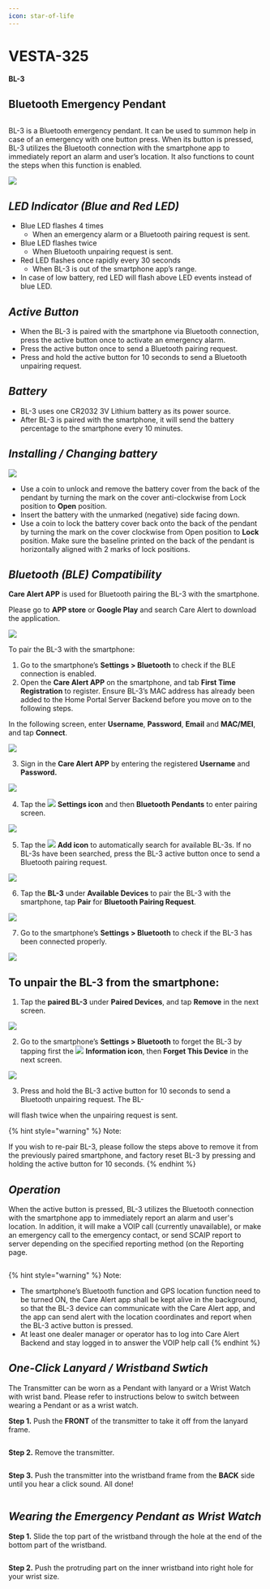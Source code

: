 ```yaml
---
icon: star-of-life
---
```


# VESTA-325

**BL-3**

## **Bluetooth Emergency Pendant**&#x20;

<figure><img src=".gitbook/assets/image (1) (1) (1) (1) (1) (1) (1).png" alt=""><figcaption></figcaption></figure>

BL-3 is a Bluetooth emergency pendant. It can be used to summon help in case of an emergency with one button press. When its button is pressed, BL-3 utilizes the Bluetooth connection with the smartphone app to immediately report an alarm and user’s location. It also functions to count the steps when this function is enabled.

![](<.gitbook/assets/1 (86).png>)

## _**LED Indicator (Blue and Red LED)**_

* Blue LED flashes 4 times
  * When an emergency alarm or a Bluetooth pairing request is sent.
* Blue LED flashes twice
  * When Bluetooth unpairing request is sent.
* Red LED flashes once rapidly every 30 seconds
  * When BL-3 is out of the smartphone app’s range.
* In case of low battery, red LED will flash above LED events instead of blue LED.

## _**Active Button**_

* When the BL-3 is paired with the smartphone via Bluetooth connection, press the active button once to activate an emergency alarm.
* Press the active button once to send a Bluetooth pairing request.
* Press and hold the active button for 10 seconds to send a Bluetooth unpairing request.

## _**Battery**_

* BL-3 uses one CR2032 3V Lithium battery as its power source.
* After BL-3 is paired with the smartphone, it will send the battery percentage to the smartphone every 10 minutes.

## _**Installing / Changing battery**_

![](<.gitbook/assets/5 (98).png>)

* Use a coin to unlock and remove the battery cover from the back of the pendant by turning the mark on the cover anti-clockwise from Lock position to **Open** position.
* Insert the battery with the unmarked (negative) side facing down.
* Use a coin to lock the battery cover back onto the back of the pendant by turning the mark on the cover clockwise from Open position to **Lock** position. Make sure the baseline printed on the back of the pendant is horizontally aligned with 2 marks of lock positions.

## _**Bluetooth (BLE) Compatibility**_

**Care Alert APP** is used for Bluetooth pairing the BL-3 with the smartphone.

Please go to **APP store** or **Google Play** and search Care Alert to download the application.

![](<.gitbook/assets/7 (58).jpeg>)

To pair the BL-3 with the smartphone:

1. Go to the smartphone’s **Settings > Bluetooth** to check if the BLE connection is enabled.
2. Open the **Care Alert APP** on the smartphone, and tab **First Time Registration** to register. Ensure BL-3’s MAC address has already been added to the Home Portal Server Backend before you move on to the following steps.

In the following screen, enter **Username**, **Password**, **Email** and **MAC/MEI**, and tap **Connect**.

![](<.gitbook/assets/8 (70).png>)

3. Sign in the **Care Alert APP** by entering the registered **Username** and **Password.**

![](<.gitbook/assets/9 (68).png>)

4. Tap the ![](<.gitbook/assets/10 (28).jpeg>) **Settings icon** and then **Bluetooth Pendants** to enter pairing screen.

![](<.gitbook/assets/11 (54).png>)

5. Tap the ![](<.gitbook/assets/12 (30).jpeg>) **Add icon** to automatically search for available BL-3s. If no BL-3s have been searched, press the BL-3 active button once to send a Bluetooth pairing request.

![](<.gitbook/assets/13 (45).png>)

6. Tap the **BL-3** under **Available Devices** to pair the BL-3 with the smartphone, tap **Pair** for **Bluetooth Pairing Request**.

![](<.gitbook/assets/14 (44).png>)

7. Go to the smartphone’s **Settings > Bluetooth** to check if the BL-3 has been connected properly.

![](<.gitbook/assets/15 (44).png>)

## To unpair the BL-3 from the smartphone:

1. Tap the **paired BL-3** under **Paired Devices**, and tap **Remove** in the next screen.

![](<.gitbook/assets/16 (46).png>)

2. Go to the smartphone’s **Settings > Bluetooth** to forget the BL-3 by tapping first the ![](<.gitbook/assets/17 (22).jpeg>) **Information icon**, then **Forget This Device** in the next screen.

![](<.gitbook/assets/18 (39).png>)

3. Press and hold the BL-3 active button for 10 seconds to send a Bluetooth unpairing request. The BL-

will flash twice when the unpairing request is sent.

{% hint style="warning" %}
Note:&#x20;

If you wish to re-pair BL-3, please follow the steps above to remove it from the previously paired smartphone, and factory reset BL-3 by pressing and holding the active button for 10 seconds.
{% endhint %}

## _**Operation**_

When the active button is pressed, BL-3 utilizes the Bluetooth connection with the smartphone app to immediately report an alarm and user's location. In addition, it will make a VOIP call (currently unavailable), or make an emergency call to the emergency contact, or send SCAIP report to server depending on the specified reporting method (on the Reporting page.

<figure><img src=".gitbook/assets/10 (1) (1) (1) (1) (1) (1) (1) (1) (1) (1) (1) (1).png" alt=""><figcaption></figcaption></figure>

{% hint style="warning" %}
Note:

* The smartphone’s Bluetooth function and GPS location function need to be turned ON, the Care Alert app shall be kept alive in the background, so that the BL-3 device can communicate with the Care Alert app, and the app can send alert with the location coordinates and report when the BL-3 active button is pressed.
* At least one dealer manager or operator has to log into Care Alert Backend and stay logged in to answer the VOIP help call
{% endhint %}

## _**One-Click Lanyard / Wristband Swtich**_

The Transmitter can be worn as a Pendant with lanyard or a Wrist Watch with wrist band. Please refer to instructions below to switch between wearing a Pendant or as a wrist watch.

**Step 1.** Push the **FRONT** of the transmitter to take it off from the lanyard frame.

<figure><img src=".gitbook/assets/10 (2) (1) (1) (1) (1).png" alt=""><figcaption></figcaption></figure>

**Step 2.** Remove the transmitter.

<figure><img src=".gitbook/assets/11 (1) (1) (1) (1) (1) (1) (1) (1) (1).png" alt=""><figcaption></figcaption></figure>

**Step 3.** Push the transmitter into the wristband frame from the **BACK** side until you hear a click sound. All done!

<figure><img src=".gitbook/assets/12 (1) (1) (1) (1) (1) (1) (1) (1) (1) (1).png" alt=""><figcaption></figcaption></figure>

## _**Wearing the Emergency Pendant as Wrist Watch**_

**Step 1.** Slide the top part of the wristband through the hole at the end of the bottom part of the wristband.

<figure><img src=".gitbook/assets/10 (3) (1) (1).png" alt=""><figcaption></figcaption></figure>

**Step 2.** Push the protruding part on the inner wristband into right hole for your wrist size.

<figure><img src=".gitbook/assets/11 (1) (1) (1) (1) (1) (1) (1) (1) (1) (1).png" alt=""><figcaption></figcaption></figure>
